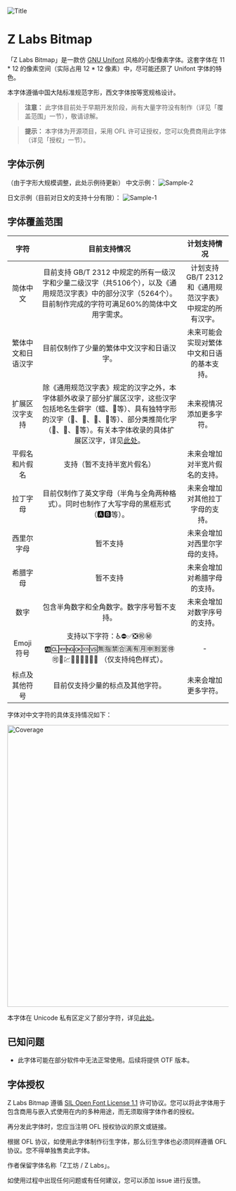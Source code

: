 ![Title](https://github.com/user-attachments/assets/73d855e7-76af-42ce-bd8e-da862a5aae51)
# Z Labs Bitmap
「Z Labs Bitmap」是一款仿 [GNU Unifont](https://www.unifoundry.com/unifont/index.html) 风格的小型像素字体。这套字体在 11 * 12 的像素空间（实际占用 12 * 12 像素）中，尽可能还原了 Unifont 字体的特色。

本字体遵循中国大陆标准规范字形，西文字体按等宽规格设计。

> **注意：** 此字体目前处于早期开发阶段，尚有大量字符没有制作（详见「覆盖范围」一节），敬请谅解。

> **提示：** 本字体为开源项目，采用 OFL 许可证授权，您可以免费商用此字体（详见「授权」一节）。

## 字体示例
（由于字形大规模调整，此处示例待更新）
中文示例：
![Sample-2](https://github.com/user-attachments/assets/a6a15eea-adb1-49a5-b8bc-24d10546c1de)

日文示例（目前对日文的支持十分有限）：
![Sample-1](https://github.com/user-attachments/assets/2ff7acd3-24b3-4860-ab90-323494221366)



## 字体覆盖范围
| 字符  | 目前支持情况  | 计划支持情况  |
| :------------: | :------------: | :------------: |
|  简体中文 | 目前支持 GB/T 2312 中规定的所有一级汉字和少量二级汉字（共5106个），以及《通用规范汉字表》中的部分汉字（5264个）。目前制作完成的字符可满足60%的简体中文用字需求。| 计划支持 GB/T 2312 和《通用规范汉字表》中规定的所有汉字。  |
| 繁体中文和日语汉字  |  目前仅制作了少量的繁体中文汉字和日语汉字。 |  未来可能会实现对繁体中文和日语的基本支持。 |
| 扩展区汉字支持 | 除《通用规范汉字表》规定的汉字之外，本字体额外收录了部分扩展区汉字，这些汉字包括地名生僻字（𧒽、𮀎等）、具有独特字形的汉字（𡆢、𦒹、𫯮、𠛸等）、部分类推简化字（𫛸、𮖱、𮹝等）。有关本字体收录的具体扩展区汉字，详见[此处](https://github.com/Astro-2539/ZLabs-Bitmap/blob/main/docs/Plane2Characters.md)。 | 未来视情况添加更多字符。 |
| 平假名和片假名  |  支持（暂不支持半宽片假名） | 未来会增加对半宽片假名的支持。  |
| 拉丁字母  |  目前仅制作了英文字母（半角与全角两种格式）。同时也制作了大写字母的黑框形式（🅰🅱等）。 | 未来会增加对其他拉丁字母的支持。  |
| 西里尔字母  |  暂不支持 | 未来会增加对西里尔字母的支持。  |
| 希腊字母  | 暂不支持  |  未来会增加对希腊字母的支持。 |
|  数字 | 包含半角数字和全角数字。数字序号暂不支持。  |  未来会增加对数字序号的支持。 |
| Emoji 符号  | 支持以下字符：♿⛔✅❎㊗️㊙️🆎🆑🆕🆖🆗🆘🆚🈚️🈯️🈲️🈴️🈵️🈶️🈷️️🈸️🈹️🈺️🉐️🉑️🏧💹🔟🔠🔡🔢🚫🚾 （仅支持纯色样式）。 | -  |
| 标点及其他符号 | 目前仅支持少量的标点及其他字符。 | 未来会增加更多字符。 |

字体对中文字符的具体支持情况如下：

<img width="640" alt="Coverage" src="https://github.com/user-attachments/assets/3c314531-cdf8-4ff2-85b5-daa5cb2da25d" />


本字体在 Unicode 私有区定义了部分字符，详见[此处](https://github.com/Astro-2539/ZLabs-Bitmap/blob/main/docs/PUA.md)。

## 已知问题
 - 此字体可能在部分软件中无法正常使用。后续将提供 OTF 版本。

## 字体授权
Z Labs Bitmap 遵循 [SIL Open Font License 1.1](https://openfontlicense.org/open-font-license-official-text/) 许可协议。您可以将此字体用于包含商用与嵌入式使用在内的多种用途，而无须取得字体作者的授权。

再分发此字体时，您应当注明 OFL 授权协议的原文或链接。

根据 OFL 协议，如使用此字体制作衍生字体，那么衍生字体也必须同样遵循 OFL 协议。您不得单独售卖此字体。

作者保留字体名称「Z工坊 / Z Labs」。

如使用过程中出现任何问题或有任何建议，您可以添加 issue 进行反馈。
